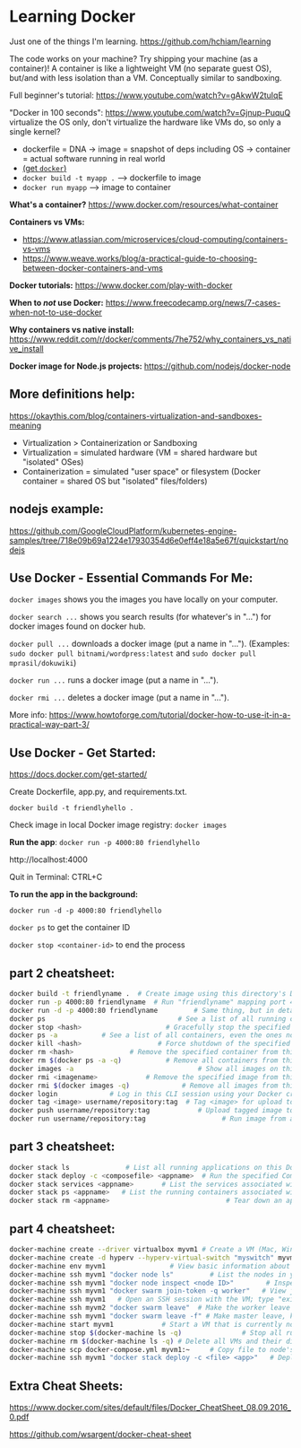 # Learning Docker

Just one of the things I'm learning. https://github.com/hchiam/learning

The code works on your machine? Try shipping your machine (as a container)! A container is like a lightweight VM (no separate guest OS), but/and with less isolation than a VM. Conceptually similar to sandboxing.

Full beginner's tutorial: <https://www.youtube.com/watch?v=gAkwW2tuIqE>

"Docker in 100 seconds": <https://www.youtube.com/watch?v=Gjnup-PuquQ> virtualize the OS only, don't virtualize the hardware like VMs do, so only a single kernel?

- dockerfile = DNA -> image = snapshot of deps including OS -> container = actual software running in real world
- [(get `docker`)](https://docs.docker.com/get-docker/)
- `docker build -t myapp .` --> dockerfile to image
- `docker run myapp` --> image to container

**What's a container?** https://www.docker.com/resources/what-container

**Containers vs VMs:** 
- https://www.atlassian.com/microservices/cloud-computing/containers-vs-vms
- https://www.weave.works/blog/a-practical-guide-to-choosing-between-docker-containers-and-vms

**Docker tutorials:** https://www.docker.com/play-with-docker

**When to _not_ use Docker:** https://www.freecodecamp.org/news/7-cases-when-not-to-use-docker

**Why containers vs native install:** https://www.reddit.com/r/docker/comments/7he752/why_containers_vs_native_install

**Docker image for Node.js projects:** https://github.com/nodejs/docker-node

## More definitions help:

https://okaythis.com/blog/containers-virtualization-and-sandboxes-meaning

- Virtualization > Containerization or Sandboxing
- Virtualization = simulated hardware (VM = shared hardware but "isolated" OSes)
- Containerization = simulated "user space" or filesystem (Docker container = shared OS but "isolated" files/folders)

## nodejs example:

https://github.com/GoogleCloudPlatform/kubernetes-engine-samples/tree/718e09b69a1224e17930354d6e0eff4e18a5e67f/quickstart/nodejs

## Use Docker - Essential Commands For Me:

`docker images` shows you the images you have locally on your computer.

`docker search ...` shows you search results (for whatever's in "...") for docker images found on docker hub.

`docker pull ...` downloads a docker image (put a name in "..."). (Examples: `sudo docker pull bitnami/wordpress:latest` and `sudo docker pull mprasil/dokuwiki`)

`docker run ...` runs a docker image (put a name in "...").

`docker rmi ...` deletes a docker image (put a name in "...").

More info: https://www.howtoforge.com/tutorial/docker-how-to-use-it-in-a-practical-way-part-3/

## Use Docker - Get Started:

https://docs.docker.com/get-started/

Create Dockerfile, app.py, and requirements.txt.

`docker build -t friendlyhello .`

Check image in local Docker image registry: `docker images`

**Run the app**: `docker run -p 4000:80 friendlyhello`

http://localhost:4000

Quit in Terminal: CTRL+C

**To run the app in the background:**

`docker run -d -p 4000:80 friendlyhello`

`docker ps` to get the container ID

`docker stop <container-id>` to end the process

## part 2 cheatsheet:

```bash
docker build -t friendlyname .  # Create image using this directory's Dockerfile
docker run -p 4000:80 friendlyname  # Run "friendlyname" mapping port 4000 to 80
docker run -d -p 4000:80 friendlyname         # Same thing, but in detached mode
docker ps                                 # See a list of all running containers
docker stop <hash>                     # Gracefully stop the specified container
docker ps -a           # See a list of all containers, even the ones not running
docker kill <hash>                   # Force shutdown of the specified container
docker rm <hash>              # Remove the specified container from this machine
docker rm $(docker ps -a -q)           # Remove all containers from this machine
docker images -a                               # Show all images on this machine
docker rmi <imagename>            # Remove the specified image from this machine
docker rmi $(docker images -q)             # Remove all images from this machine
docker login             # Log in this CLI session using your Docker credentials
docker tag <image> username/repository:tag  # Tag <image> for upload to registry
docker push username/repository:tag            # Upload tagged image to registry
docker run username/repository:tag                   # Run image from a registry
```

## part 3 cheatsheet:

```bash
docker stack ls              # List all running applications on this Docker host
docker stack deploy -c <composefile> <appname>  # Run the specified Compose file
docker stack services <appname>       # List the services associated with an app
docker stack ps <appname>   # List the running containers associated with an app
docker stack rm <appname>                             # Tear down an application
```

## part 4 cheatsheet:

```bash
docker-machine create --driver virtualbox myvm1 # Create a VM (Mac, Win7, Linux)
docker-machine create -d hyperv --hyperv-virtual-switch "myswitch" myvm1 # Win10
docker-machine env myvm1                # View basic information about your node
docker-machine ssh myvm1 "docker node ls"         # List the nodes in your swarm
docker-machine ssh myvm1 "docker node inspect <node ID>"        # Inspect a node
docker-machine ssh myvm1 "docker swarm join-token -q worker"   # View join token
docker-machine ssh myvm1   # Open an SSH session with the VM; type "exit" to end
docker-machine ssh myvm2 "docker swarm leave"  # Make the worker leave the swarm
docker-machine ssh myvm1 "docker swarm leave -f" # Make master leave, kill swarm
docker-machine start myvm1            # Start a VM that is currently not running
docker-machine stop $(docker-machine ls -q)               # Stop all running VMs
docker-machine rm $(docker-machine ls -q) # Delete all VMs and their disk images
docker-machine scp docker-compose.yml myvm1:~     # Copy file to node's home dir
docker-machine ssh myvm1 "docker stack deploy -c <file> <app>"   # Deploy an app
```

## Extra Cheat Sheets:

https://www.docker.com/sites/default/files/Docker_CheatSheet_08.09.2016_0.pdf

https://github.com/wsargent/docker-cheat-sheet
